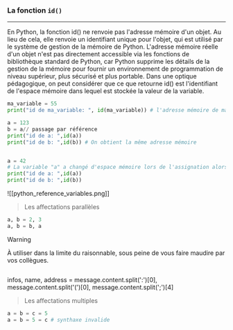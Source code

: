 ### La fonction `id()`
---

En Python, la fonction id() ne renvoie pas l'adresse mémoire d'un objet. Au lieu de cela, elle renvoie un identifiant unique pour l'objet, qui est utilisé par le système de gestion de la mémoire de Python. L'adresse mémoire réelle d'un objet n'est pas directement accessible via les fonctions de bibliothèque standard de Python, car Python supprime les détails de la gestion de la mémoire pour fournir un environnement de programmation de niveau supérieur, plus sécurisé et plus portable.
Dans une optique pédagogique, on peut considérer que ce que retourne id() est l'identifiant de l'espace mémoire dans lequel est stockée la valeur de la variable.

```python
ma_variable = 55
print("id de ma_variable: ", id(ma_variable)) # l'adresse mémoire de ma variable

a = 123
b = a// passage par référence
print("id de a: ",id(a))
print("id de b: ",id(b)) # On obtient la même adresse mémoire


a = 42
# La variable "a" a changé d'espace mémoire lors de l'assignation alors que b pointe tjs sur le même espace mémoire, les id ne renvoient donc plus la même valeur pour a et b
print("id de a: ",id(a))
print("id de b: ",id(b))
```
![[python_reference_variables.png]]

> Les affectations parallèles

```python
a, b = 2, 3
a, b = b, a
```


> [!warning]  
> À utiliser dans la limite du raisonnable, sous peine de vous faire maudire par vos collègues.
> ```python
infos, name, address = message.content.split(':')[0], message.content.split('(')[0], message.content.split(';')[4]


> Les affectations multiples
```python
a = b = c = 5
a = b = 5 = c # synthaxe invalide
```

